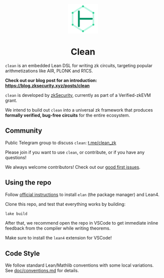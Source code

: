 <p align="center"> <img src="clean-logo-turnstilehex-greenwhite.svg" width="96" alt="Clean logo"> </p>

<h1 align="center" id="clean">Clean</h1>

`clean` is an embedded Lean DSL for writing zk circuits, targeting popular arithmetizations like AIR, PLONK and R1CS.

**Check out our blog post for an introduction: https://blog.zksecurity.xyz/posts/clean**

`clean` is developed by [zkSecurity](https://zksecurity.xyz/), currently as part of a Verified-zkEVM grant.

We intend to build out `clean` into a universal zk framework that produces **formally verified, bug-free circuits** for the entire ecosystem.

## Community

Public Telegram group to discuss `clean`: [t.me/clean_zk](https://t.me/clean_zk)

Please join if you want to use `clean`, or contribute, or if you have any questions!

We always welcome contributors! Check out our [good first issues](https://github.com/Verified-zkEVM/clean/issues?q=is%3Aissue%20state%3Aopen%20label%3A%22good%20first%20issue%22).

## Using the repo

Follow [official instructions](https://lean-lang.org/lean4/doc/setup.html) to install `elan` (the package manager) and Lean4.

Clone this repo, and test that everything works by building:

```bash
lake build
```

After that, we recommend open the repo in VSCode to get immediate inline feedback from the compiler while writing theorems.

Make sure to install the `lean4` extension for VSCode!

## Code Style

We follow standard Lean/Mathlib conventions with some local variations. See [doc/conventions.md](doc/conventions.md) for details.
